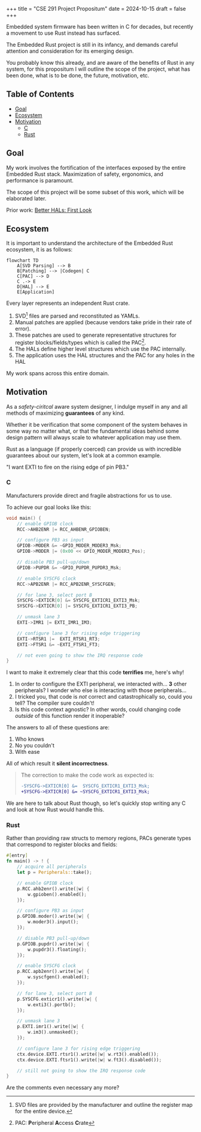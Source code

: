 +++
title = "CSE 291 Project Propositum"
date = 2024-10-15
draft = false
+++

Embedded system firmware has been written in C for decades, but recently a movement to use Rust instead has surfaced.

The Embedded Rust project is still in its infancy, and demands careful attention and consideration for its emerging design.

You probably know this already, and are aware of the benefits of Rust in any system, for this propositum I will outline the
scope of the project, what has been done, what is to be done, the future, motivation, etc.

## Table of Contents
- [Goal](#goal)
- [Ecosystem](#ecosystem)
- [Motivation](#motivation)
  - [C](#c)
  - [Rust](#rust)

## Goal

My work involves the fortification of the interfaces exposed by the entire Embedded Rust stack. Maximization of safety, ergonomics, and
performance is paramount.

The scope of this project will be some subset of this work, which will be elaborated later.

Prior work: [Better HALs: First Look](/blog/better-hals-first-look)

## Ecosystem

It is important to understand the architecture of the Embedded Rust ecosystem, it is as follows:

```mermaid
flowchart TD
    A[SVD Parsing] --> B
    B[Patching] --> |Codegen| C
    C[PAC] --> D
    C .-> E
    D[HAL] --> E
    E[Application]
```

Every layer represents an independent Rust crate.

1. SVD[^1] files are parsed and reconstituted as YAMLs.
1. Manual patches are applied (because vendors take pride in their rate of error).
1. These patches are used to generate representative structures for register blocks/fields/types which
is called the PAC[^2].
1. The HALs define higher level structures which use the PAC internally.
1. The application uses the HAL structures and the PAC for any holes in the HAL

My work spans across this entire domain.

## Motivation

As a *safety-ciritcal* aware system designer, I indulge myself in any and all methods of maximizing **guarantees** of any kind.

Whether it be verification that some component of the system behaves in some way no matter what, or that the fundamental ideas
behind some design pattern will always scale to whatever application may use them.

Rust as a language (if properly coerced) can provide us with incredible guarantees about our system, let's look at a common example.

"I want EXTI to fire on the rising edge of pin PB3."

### C

Manufacturers provide direct and fragile abstractions for us to use.

To achieve our goal looks like this:

```c
void main() {
    // enable GPIOB clock
    RCC->AHB2ENR |= RCC_AHBENR_GPIOBEN;

    // configure PB3 as input
    GPIOB->MODER &= ~GPIO_MODER_MODER3_Msk;
    GPIOB->MODER |= (0x00 << GPIO_MODER_MODER3_Pos);

    // disable PB3 pull-up/down
    GPIOB->PUPDR &= ~GPIO_PUPDR_PUPDR3_Msk;

    // enable SYSCFG clock
    RCC->APB2ENR |= RCC_APB2ENR_SYSCFGEN;

    // for lane 3, select port B
    SYSCFG->EXTICR[0] &= SYSCFG_EXTICR1_EXTI3_Msk;
    SYSCFG->EXTICR[0] |= SYSCFG_EXTICR1_EXTI3_PB;

    // unmask lane 3
    EXTI->IMR1 |= EXTI_IMR1_IM3;

    // configure lane 3 for rising edge triggering
    EXTI->RTSR1 |=  EXTI_RTSR1_RT3;
    EXTI->FTSR1 &= ~EXTI_FTSR1_FT3;

    // not even going to show the IRQ response code
}
```

I want to make it extremely clear that this code **terrifies** me, here's why!

1. In order to configure the EXTI peripheral, we interacted with... **3** other peripherals? I wonder
who else is interacting with those peripherals...
1. I tricked you, that code is *not* correct and catastrophically so, could you tell?
The compiler sure couldn't!
1. Is this code context agnostic? In other words, could changing code *outside* of this function
render it inoperable?

The answers to all of these questions are:

1. Who knows
1. No you couldn't
1. With ease

All of which result it **silent incorrectness**.

> The correction to make the code work as expected is:
> ```diff
> -SYSCFG->EXTICR[0] &=  SYSCFG_EXTICR1_EXTI3_Msk;
> +SYSCFG->EXTICR[0] &= ~SYSCFG_EXTICR1_EXTI3_Msk;
> ```

We are here to talk about Rust though, so let's quickly stop writing any C and look at how Rust would handle this.

### Rust

Rather than providing raw structs to memory regions, PACs generate types that correspond to register blocks and fields:

```rust
#[entry]
fn main() -> ! {
    // acquire all peripherals
    let p = Peripherals::take();

    // enable GPIOB clock
    p.RCC.ahb2enr().write(|w| {
        w.gpioben().enabled();
    });

    // configure PB3 as input
    p.GPIOB.moder().write(|w| {
        w.moder3().input();
    });

    // disable PB3 pull-up/down
    p.GPIOB.pupdr().write(|w| {
        w.pupdr3().floating();
    });

    // enable SYSCFG clock
    p.RCC.apb2enr().write(|w| {
        w.syscfgen().enabled();
    });

    // for lane 3, select port B
    p.SYSCFG.exticr1().write(|w| {
        w.exti3().portb();
    });

    // unmask lane 3
    p.EXTI.imr1().write(|w| {
        w.im3().unmasked();
    });

    // configure lane 3 for rising edge triggering
    ctx.device.EXTI.rtsr1().write(|w| w.rt3().enabled());
    ctx.device.EXTI.ftsr1().write(|w| w.ft3().disabled());

    // still not going to show the IRQ response code
}
```

Are the comments even necessary any more?

[^1]: SVD files are provided by the manufacturer and outline the register map for the entire device.
[^2]: PAC: **P**eripheral **A**ccess **C**rate
